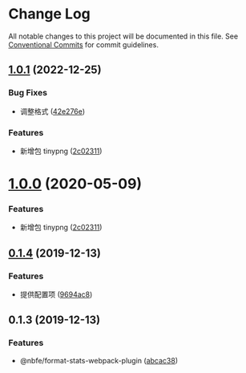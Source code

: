 # Change Log

All notable changes to this project will be documented in this file.
See [Conventional Commits](https://conventionalcommits.org) for commit guidelines.

## [1.0.1](https://github.com/shuoshubao/nbfe/compare/@nbfe/format-stats-webpack-plugin@0.1.4...@nbfe/format-stats-webpack-plugin@1.0.1) (2022-12-25)


### Bug Fixes

* 调整格式 ([42e276e](https://github.com/shuoshubao/nbfe/commit/42e276ee19c03ca23b3237318fb4d98ec72f8f8f))


### Features

* 新增包 tinypng ([2c02311](https://github.com/shuoshubao/nbfe/commit/2c023114a8f2cfbfb5f402b2d0098efc7b654cab))





# [1.0.0](https://github.com/shuoshubao/nbfe/compare/@nbfe/format-stats-webpack-plugin@0.1.4...@nbfe/format-stats-webpack-plugin@1.0.0) (2020-05-09)

### Features

-   新增包 tinypng ([2c02311](https://github.com/shuoshubao/nbfe/commit/2c02311))

## [0.1.4](https://github.com/shuoshubao/nbfe/compare/@nbfe/format-stats-webpack-plugin@0.1.3...@nbfe/format-stats-webpack-plugin@0.1.4) (2019-12-13)

### Features

-   提供配置项 ([9694ac8](https://github.com/shuoshubao/nbfe/commit/9694ac8))

## 0.1.3 (2019-12-13)

### Features

-   @nbfe/format-stats-webpack-plugin ([abcac38](https://github.com/shuoshubao/nbfe/commit/abcac38))

